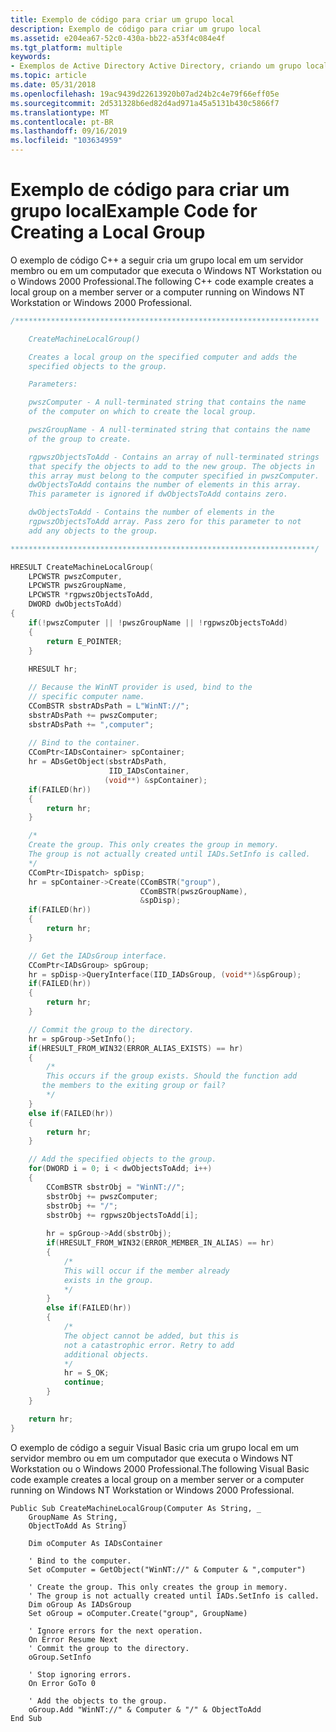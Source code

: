 ```yaml
---
title: Exemplo de código para criar um grupo local
description: Exemplo de código para criar um grupo local
ms.assetid: e204ea67-52c0-430a-bb22-a53f4c084e4f
ms.tgt_platform: multiple
keywords:
- Exemplos de Active Directory Active Directory, criando um grupo local
ms.topic: article
ms.date: 05/31/2018
ms.openlocfilehash: 19ac9439d22613920b07ad24b2c4e79f66eff05e
ms.sourcegitcommit: 2d531328b6ed82d4ad971a45a5131b430c5866f7
ms.translationtype: MT
ms.contentlocale: pt-BR
ms.lasthandoff: 09/16/2019
ms.locfileid: "103634959"
---
```

# <a name="example-code-for-creating-a-local-group"></a><span data-ttu-id="94026-104">Exemplo de código para criar um grupo local</span><span class="sxs-lookup"><span data-stu-id="94026-104">Example Code for Creating a Local Group</span></span>

<span data-ttu-id="94026-105">O exemplo de código C++ a seguir cria um grupo local em um servidor membro ou em um computador que executa o Windows NT Workstation ou o Windows 2000 Professional.</span><span class="sxs-lookup"><span data-stu-id="94026-105">The following C++ code example creates a local group on a member server or a computer running on Windows NT Workstation or Windows 2000 Professional.</span></span>


```C++
/********************************************************************

    CreateMachineLocalGroup()

    Creates a local group on the specified computer and adds the 
    specified objects to the group.

    Parameters:

    pwszComputer - A null-terminated string that contains the name  
    of the computer on which to create the local group.

    pwszGroupName - A null-terminated string that contains the name  
    of the group to create.

    rgpwszObjectsToAdd - Contains an array of null-terminated strings 
    that specify the objects to add to the new group. The objects in  
    this array must belong to the computer specified in pwszComputer.  
    dwObjectsToAdd contains the number of elements in this array. 
    This parameter is ignored if dwObjectsToAdd contains zero.

    dwObjectsToAdd - Contains the number of elements in the 
    rgpwszObjectsToAdd array. Pass zero for this parameter to not
    add any objects to the group.

********************************************************************/

HRESULT CreateMachineLocalGroup(
    LPCWSTR pwszComputer, 
    LPCWSTR pwszGroupName, 
    LPCWSTR *rgpwszObjectsToAdd, 
    DWORD dwObjectsToAdd)
{
    if(!pwszComputer || !pwszGroupName || !rgpwszObjectsToAdd)
    {
        return E_POINTER;
    }
    
    HRESULT hr;

    // Because the WinNT provider is used, bind to the
    // specific computer name.
    CComBSTR sbstrADsPath = L"WinNT://";
    sbstrADsPath += pwszComputer;
    sbstrADsPath += ",computer";
    
    // Bind to the container.
    CComPtr<IADsContainer> spContainer;
    hr = ADsGetObject(sbstrADsPath, 
                      IID_IADsContainer,
                     (void**) &spContainer);
    if(FAILED(hr))
    {
        return hr;
    }

    /*
    Create the group. This only creates the group in memory.
    The group is not actually created until IADs.SetInfo is called.
    */
    CComPtr<IDispatch> spDisp;
    hr = spContainer->Create(CComBSTR("group"), 
                             CComBSTR(pwszGroupName), 
                             &spDisp);
    if(FAILED(hr))
    {
        return hr;
    }

    // Get the IADsGroup interface.
    CComPtr<IADsGroup> spGroup;
    hr = spDisp->QueryInterface(IID_IADsGroup, (void**)&spGroup);
    if(FAILED(hr))
    {
        return hr;
    }

    // Commit the group to the directory.
    hr = spGroup->SetInfo();
    if(HRESULT_FROM_WIN32(ERROR_ALIAS_EXISTS) == hr)
    {
        /*
        This occurs if the group exists. Should the function add
       the members to the exiting group or fail?
        */
    }
    else if(FAILED(hr))
    {
        return hr;
    }

    // Add the specified objects to the group.
    for(DWORD i = 0; i < dwObjectsToAdd; i++)
    {
        CComBSTR sbstrObj = "WinNT://";
        sbstrObj += pwszComputer;
        sbstrObj += "/";
        sbstrObj += rgpwszObjectsToAdd[i];
        
        hr = spGroup->Add(sbstrObj);
        if(HRESULT_FROM_WIN32(ERROR_MEMBER_IN_ALIAS) == hr)
        {
            /*
            This will occur if the member already 
            exists in the group.
            */
        }
        else if(FAILED(hr))
        {
            /*
            The object cannot be added, but this is 
            not a catastrophic error. Retry to add
            additional objects.
            */
            hr = S_OK;
            continue;
        }
    }

    return hr;
}
```



<span data-ttu-id="94026-106">O exemplo de código a seguir Visual Basic cria um grupo local em um servidor membro ou em um computador que executa o Windows NT Workstation ou o Windows 2000 Professional.</span><span class="sxs-lookup"><span data-stu-id="94026-106">The following Visual Basic code example creates a local group on a member server or a computer running on Windows NT Workstation or Windows 2000 Professional.</span></span>


```VB
Public Sub CreateMachineLocalGroup(Computer As String, _
    GroupName As String, _
    ObjectToAdd As String)
    
    Dim oComputer As IADsContainer
    
    ' Bind to the computer.
    Set oComputer = GetObject("WinNT://" & Computer & ",computer")
    
    ' Create the group. This only creates the group in memory.
    ' The group is not actually created until IADs.SetInfo is called.
    Dim oGroup As IADsGroup
    Set oGroup = oComputer.Create("group", GroupName)
    
    ' Ignore errors for the next operation.
    On Error Resume Next
    ' Commit the group to the directory.
    oGroup.SetInfo
    
    ' Stop ignoring errors.
    On Error GoTo 0
    
    ' Add the objects to the group.
    oGroup.Add "WinNT://" & Computer & "/" & ObjectToAdd
End Sub
```



 

 




